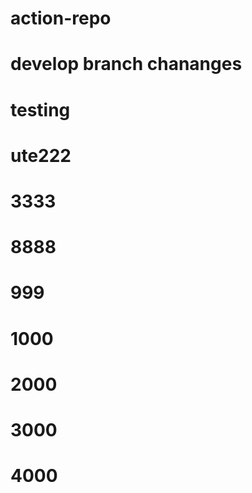 # action-repo

# develop branch chananges 

#  testing

# ute222
# 3333
# 8888
# 999
# 1000
# 2000
# 3000
# 4000